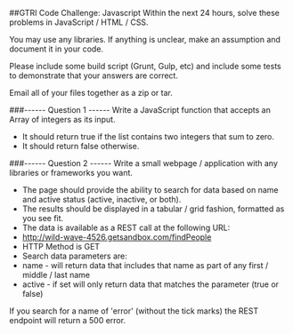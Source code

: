 ##GTRI Code Challenge: Javascript
Within the next 24 hours, solve these problems in JavaScript / HTML / CSS.

You may use any libraries. If anything is unclear, make an assumption and document
it in your code.

Please include some build script (Grunt, Gulp, etc) and include some tests to
demonstrate that your answers are correct.

Email all of your files together as
a zip or tar.

###------ Question 1 ------
Write a JavaScript function that accepts an Array of integers as its input.
* It should return true if the list contains two integers that sum to zero.
* It should return false otherwise.

###------ Question 2 ------
Write a small webpage / application with any libraries or frameworks you want.
* The page should provide the ability to search for data based on name and active
status (active, inactive, or both).
* The results should be displayed in a
tabular / grid fashion, formatted as you see fit.
* The data is available as a REST call at the following URL:
 * http://wild-wave-4526.getsandbox.com/findPeople
 * HTTP Method is GET
* Search data parameters are:
 * name - will return data that includes that name as part of any first / middle
  / last name
 * active - if set will only return data that matches the parameter (true or
  false)

If you search for a name of 'error' (without the tick marks) the REST endpoint
will return a 500 error.
